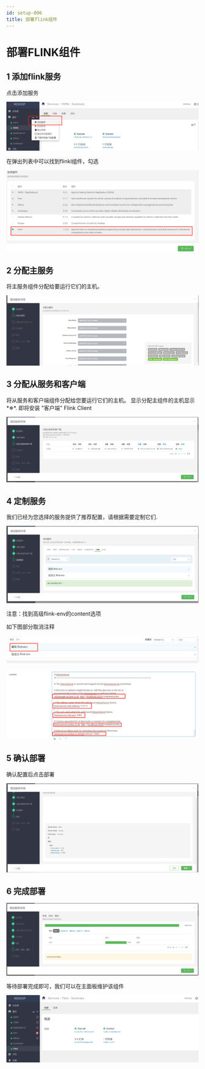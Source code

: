```yaml
---
id: setup-006
title: 部署flink组件
---
```


# 部署FLINK组件



## 1 添加flink服务

点击添加服务

![image-20220623123143466](img/image-20220623123143466.png)

在弹出列表中可以找到flinkl组件，勾选

![image-20220623130521027](img/image-20220623130521027.png)

## 2 分配主服务

将主服务组件分配给要运行它们的主机。

![image-20220623130543672](img/image-20220623130543672.png)



## 3 分配从服务和客户端

将从服务和客户端组件分配给您要运行它们的主机。
显示分配主组件的主机显示*✵*. 即将安装
"客户端" Flink Client

![image-20220623130558605](img/image-20220623130558605.png)



## 4 定制服务

我们已经为您选择的服务提供了推荐配置，请根据需要定制它们.

![image-20220623130628805](img/image-20220623130628805.png)

注意：找到高级flink-env的content选项

如下图部分取消注释

![image-20220623131326119](img/image-20220623131326119.png)

![image-20220623131300952](img/image-20220623131300952.png)

## 5 确认部署

确认配置后点击部署

![image-20220623130701143](img/image-20220623130701143.png)

## 6 完成部署

![image-20220623131139557](img/image-20220623131139557.png)

等待部署完成即可，我们可以在主面板维护该组件

![image-20220623131615483](img/image-20220623131615483.png)

